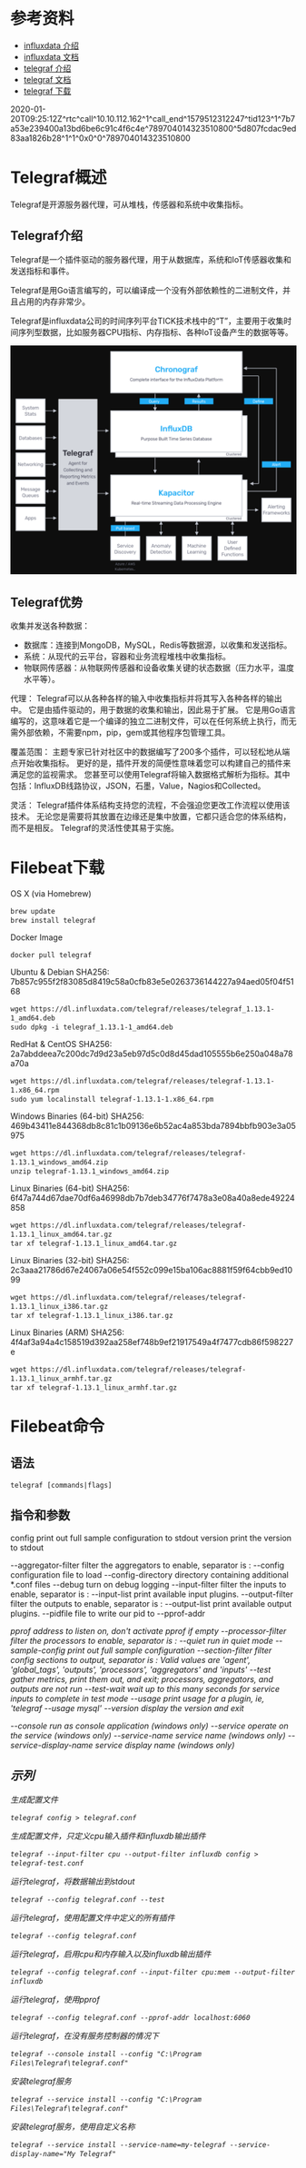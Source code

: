 # 参考资料
+ [influxdata 介绍](https://www.influxdata.com/products/)
+ [influxdata 文档](https://docs.influxdata.com)
+ [telegraf 介绍](https://www.influxdata.com/time-series-platform/telegraf/)
+ [telegraf 文档](https://docs.influxdata.com/telegraf/v1.13/)
+ [telegraf 下载](https://www.influxdata.com/get-influxdb/)

2020-01-20T09:25:12Z^rtc^call^10.10.112.162^1^call_end^1579512312247^tid123^1^7b7a53e239400a13bd6be6c91c4f6c4e^789704014323510800^5d807fcdac9ed83aa1826b28^1^1^0x0^0^789704014323510800

# Telegraf概述
Telegraf是开源服务器代理，可从堆栈，传感器和系统中收集指标。

## Telegraf介绍
Telegraf是一个插件驱动的服务器代理，用于从数据库，系统和IoT传感器收集和发送指标和事件。 

Telegraf是用Go语言编写的，可以编译成一个没有外部依赖性的二进制文件，并且占用的内存非常少。

Telegraf是influxdata公司的时间序列平台TICK技术栈中的“T”，主要用于收集时间序列型数据，比如服务器CPU指标、内存指标、各种IoT设备产生的数据等等。

![telegraf-GREY-Diagram](image/telegraf-GREY-Diagram.png)

## Telegraf优势
收集并发送各种数据：
+ 数据库：连接到MongoDB，MySQL，Redis等数据源，以收集和发送指标。
+ 系统：从现代的云平台，容器和业务流程堆栈中收集指标。
+ 物联网传感器：从物联网传感器和设备收集关键的状态数据（压力水平，温度水平等）。

代理：
Telegraf可以从各种各样的输入中收集指标并将其写入各种各样的输出中。
它是由插件驱动的，用于数据的收集和输出，因此易于扩展。
它是用Go语言编写的，这意味着它是一个编译的独立二进制文件，可以在任何系统上执行，而无需外部依赖，不需要npm，pip，gem或其他程序包管理工具。

覆盖范围：
主题专家已针对社区中的数据编写了200多个插件，可以轻松地从端点开始收集指标。
更好的是，插件开发的简便性意味着您可以构建自己的插件来满足您的监视需求。
您甚至可以使用Telegraf将输入数据格式解析为指标。其中包括：InfluxDB线路协议，JSON，石墨，Value，Nagios和Collected。

灵活：
Telegraf插件体系结构支持您的流程，不会强迫您更改工作流程以使用该技术。
无论您是需要将其放置在边缘还是集中放置，它都只适合您的体系结构，而不是相反。
Telegraf的灵活性使其易于实施。

# Filebeat下载
OS X (via Homebrew)
```
brew update
brew install telegraf
```

Docker Image
```
docker pull telegraf
```

Ubuntu & Debian SHA256: 7b857c955f2f83085d8419c58a0cfb83e5e0263736144227a94aed05f04f5168
```
wget https://dl.influxdata.com/telegraf/releases/telegraf_1.13.1-1_amd64.deb
sudo dpkg -i telegraf_1.13.1-1_amd64.deb
```

RedHat & CentOS SHA256: 2a7abddeea7c200dc7d9d23a5eb97d5c0d8d45dad105555b6e250a048a78a70a
```
wget https://dl.influxdata.com/telegraf/releases/telegraf-1.13.1-1.x86_64.rpm
sudo yum localinstall telegraf-1.13.1-1.x86_64.rpm
```

Windows Binaries (64-bit) SHA256: 469b43411e844368db8c81c1b09136e6b52ac4a853bda7894bbfb903e3a05975
```
wget https://dl.influxdata.com/telegraf/releases/telegraf-1.13.1_windows_amd64.zip
unzip telegraf-1.13.1_windows_amd64.zip
```

Linux Binaries (64-bit) SHA256: 6f47a744d67dae70df6a46998db7b7deb34776f7478a3e08a40a8ede49224858
```
wget https://dl.influxdata.com/telegraf/releases/telegraf-1.13.1_linux_amd64.tar.gz
tar xf telegraf-1.13.1_linux_amd64.tar.gz
```

Linux Binaries (32-bit) SHA256: 2c3aaa21786d67e24067a06e54f552c099e15ba106ac8881f59f64cbb9ed1099
```
wget https://dl.influxdata.com/telegraf/releases/telegraf-1.13.1_linux_i386.tar.gz
tar xf telegraf-1.13.1_linux_i386.tar.gz
```

Linux Binaries (ARM) SHA256: 4f4af3a94a4c158519d392aa258ef748b9ef21917549a4f7477cdb86f598227e
```
wget https://dl.influxdata.com/telegraf/releases/telegraf-1.13.1_linux_armhf.tar.gz
tar xf telegraf-1.13.1_linux_armhf.tar.gz
```

# Filebeat命令
## 语法
```
telegraf [commands|flags]
```

## 指令和参数
config              print out full sample configuration to stdout
version             print the version to stdout

--aggregator-filter <filter>   filter the aggregators to enable, separator is :
--config <file>                configuration file to load
--config-directory <directory> directory containing additional *.conf files
--debug                        turn on debug logging
--input-filter <filter>        filter the inputs to enable, separator is :
--input-list                   print available input plugins.
--output-filter <filter>       filter the outputs to enable, separator is :
--output-list                  print available output plugins.
--pidfile <file>               file to write our pid to
--pprof-addr <address>         pprof address to listen on, don't activate pprof if empty
--processor-filter <filter>    filter the processors to enable, separator is :
--quiet                        run in quiet mode
--sample-config                print out full sample configuration
--section-filter               filter config sections to output, separator is :
                               Valid values are 'agent', 'global_tags', 'outputs',
                               'processors', 'aggregators' and 'inputs'
--test                         gather metrics, print them out, and exit;
                               processors, aggregators, and outputs are not run
--test-wait                    wait up to this many seconds for service
                               inputs to complete in test mode
--usage <plugin>               print usage for a plugin, ie, 'telegraf --usage mysql'
--version                      display the version and exit

--console                      run as console application (windows only)
--service <service>            operate on the service (windows only)
--service-name                 service name (windows only)
--service-display-name         service display name (windows only)

## 示列
生成配置文件
```
telegraf config > telegraf.conf
```

生成配置文件，只定义cpu输入插件和influxdb输出插件
```
telegraf --input-filter cpu --output-filter influxdb config > telegraf-test.conf
```

运行telegraf，将数据输出到stdout
```
telegraf --config telegraf.conf --test
```

运行telegraf，使用配置文件中定义的所有插件
```
telegraf --config telegraf.conf
```

运行telegraf，启用cpu和内存输入以及influxdb输出插件
```
telegraf --config telegraf.conf --input-filter cpu:mem --output-filter influxdb
```

运行telegraf，使用pprof
```
telegraf --config telegraf.conf --pprof-addr localhost:6060
```

运行telegraf，在没有服务控制器的情况下
```
telegraf --console install --config "C:\Program Files\Telegraf\telegraf.conf"
```

安装telegraf服务
```
telegraf --service install --config "C:\Program Files\Telegraf\telegraf.conf"
```

安装telegraf服务，使用自定义名称
```
telegraf --service install --service-name=my-telegraf --service-display-name="My Telegraf"
```
